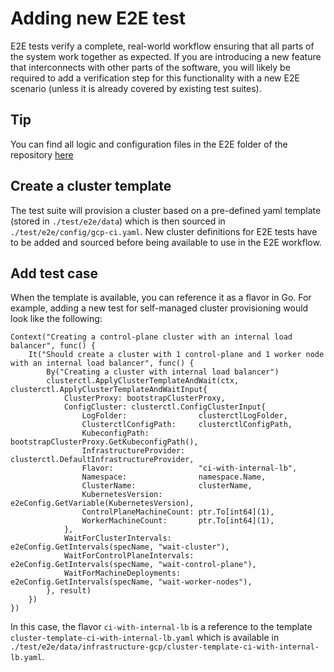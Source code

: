 # Adding new E2E test

E2E tests verify a complete, real-world workflow ensuring that all parts of the system work together as expected. If you are introducing a new feature that interconnects with other parts of the software, you will likely be required to add a verification step for this functionality with a new E2E scenario (unless it is already covered by existing test suites).

<aside class="note">

<h1>Tip</h1>

You can find all logic and configuration files in the E2E folder of the repository [here](https://github.com/kubernetes-sigs/cluster-api-provider-gcp/tree/main/test/e2e)

</aside>

## Create a cluster template

The test suite will provision a cluster based on a pre-defined yaml template (stored in `./test/e2e/data`) which is then sourced in `./test/e2e/config/gcp-ci.yaml`. New cluster definitions for E2E tests have to be added and sourced before being available to use in the E2E workflow.

## Add test case

When the template is available, you can reference it as a flavor in Go. For example, adding a new test for self-managed cluster provisioning would look like the following:

```golang
Context("Creating a control-plane cluster with an internal load balancer", func() {
    It("Should create a cluster with 1 control-plane and 1 worker node with an internal load balancer", func() {
        By("Creating a cluster with internal load balancer")
        clusterctl.ApplyClusterTemplateAndWait(ctx, clusterctl.ApplyClusterTemplateAndWaitInput{
            ClusterProxy: bootstrapClusterProxy,
            ConfigCluster: clusterctl.ConfigClusterInput{
                LogFolder:                clusterctlLogFolder,
                ClusterctlConfigPath:     clusterctlConfigPath,
                KubeconfigPath:           bootstrapClusterProxy.GetKubeconfigPath(),
                InfrastructureProvider:   clusterctl.DefaultInfrastructureProvider,
                Flavor:                   "ci-with-internal-lb",
                Namespace:                namespace.Name,
                ClusterName:              clusterName,
                KubernetesVersion:        e2eConfig.GetVariable(KubernetesVersion),
                ControlPlaneMachineCount: ptr.To[int64](1),
                WorkerMachineCount:       ptr.To[int64](1),
            },
            WaitForClusterIntervals:      e2eConfig.GetIntervals(specName, "wait-cluster"),
            WaitForControlPlaneIntervals: e2eConfig.GetIntervals(specName, "wait-control-plane"),
            WaitForMachineDeployments:    e2eConfig.GetIntervals(specName, "wait-worker-nodes"),
        }, result)
    })
})
```

In this case, the flavor `ci-with-internal-lb` is a reference to the template `cluster-template-ci-with-internal-lb.yaml` which is available in `./test/e2e/data/infrastructure-gcp/cluster-template-ci-with-internal-lb.yaml`.
